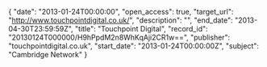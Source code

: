 {
  "date": "2013-01-24T00:00:00", 
  "open_access": true, 
  "target_url": "http://www.touchpointdigital.co.uk/", 
  "description": "", 
  "end_date": "2013-04-30T23:59:59Z", 
  "title": "Touchpoint Digital", 
  "record_id": "20130124T000000/H9hPpdM2n8WhKqAji2CR1w==", 
  "publisher": "touchpointdigital.co.uk", 
  "start_date": "2013-01-24T00:00:00Z", 
  "subject": "Cambridge Network"
}

